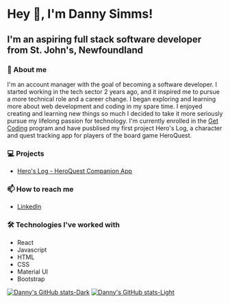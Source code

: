 # Hey 👋, I'm Danny Simms!

## I'm an aspiring full stack software developer from St. John's, Newfoundland

### 🤔 About me

I'm an account manager with the goal of becoming a software developer. I started working in the tech sector 2 years ago,
and it inspired me to pursue a more technical role and a career change. I began exploring and learning more about web development and 
coding in my spare time. I enjoyed creating and learning new things so much I decided to take it more seriously pursue my lifelong passion
for technology. I'm currently enrolled in the [Get Coding](https://www.getcoding.ca/) program and have pusblised my first project Hero's Log,
a character and quest tracking app for players of the board game HeroQuest.

### 💻 Projects
- [Hero's Log - HeroQuest Companion App](https://greynewfie.github.io/heros-log/)

### 📫 How to reach me
 - [LinkedIn](www.linkedin.com/in/danny-simms-2a14631a4)

### 🛠 Technologies I've worked with
 - React
 - Javascript
 - HTML
 - CSS
 - Material UI
 - Bootstrap


[![Danny's GitHub stats-Dark](https://github-readme-stats.vercel.app/api?username=greynewfie&show_icons=true&theme=dark#gh-dark-mode-only)](https://github.com/anuraghazra/github-readme-stats#gh-dark-mode-only)
[![Danny's GitHub stats-Light](https://github-readme-stats.vercel.app/api?username=greynewfie&show_icons=true&theme=default#gh-light-mode-only)](https://github.com/anuraghazra/github-readme-stats#gh-light-mode-only)

<!--
**GreyNewfie/GreyNewfie** is a ✨ _special_ ✨ repository because its `README.md` (this file) appears on your GitHub profile.

Here are some ideas to get you started:

- 🔭 I’m currently working on ...
- 🌱 I’m currently learning ...
- 👯 I’m looking to collaborate on ...
- 🤔 I’m looking for help with ...
- 💬 Ask me about ...
- 📫 How to reach me: ...
- 😄 Pronouns: ...
- ⚡ Fun fact: ...
-->
